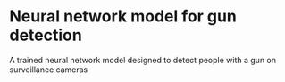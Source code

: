# Neural network model for gun detection
 A trained neural network model designed to detect people with a gun on surveillance cameras
